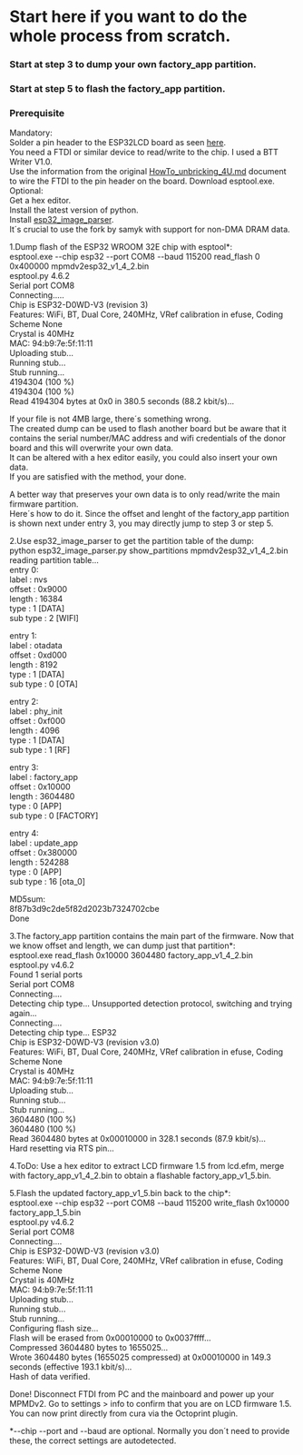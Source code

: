 # Start here if you want to do the whole process from scratch.  
### Start at step 3 to dump your own factory_app partition.  
### Start at step 5 to flash the factory_app partition.  

### Prerequisite  
Mandatory:  
Solder a pin header to the ESP32LCD board as seen [here](https://github.com/piberry/-MPMDv2-modifications-and-fixes/blob/ff6dc8617a9fa8b2c46c69943a134510c10867a0/pics/20220801_200219.jpg).  
You need a FTDI or similar device to read/write to the chip. I used a BTT Writer V1.0.  
Use the information from the original [HowTo_unbricking_4U.md](https://github.com/piberry/-MPMDv2-modifications-and-fixes/blob/ff6dc8617a9fa8b2c46c69943a134510c10867a0/HowTo_unbricking_4U.md) document to wire the FTDI to the pin header on the board.
Download esptool.exe.  
Optional:  
Get a hex editor.  
Install the latest version of python.  
Install [esp32_image_parser](https://github.com/piberry/esp32_image_parser).   
It´s crucial to use the fork by samyk with support for non-DMA DRAM data.  

1.Dump flash of the ESP32 WROOM 32E chip with esptool*:  
esptool.exe --chip esp32 --port COM8 --baud 115200 read_flash 0 0x400000 mpmdv2esp32_v1_4_2.bin  
esptool.py 4.6.2  
Serial port COM8  
Connecting.....  
Chip is ESP32-D0WD-V3 (revision 3)  
Features: WiFi, BT, Dual Core, 240MHz, VRef calibration in efuse, Coding Scheme None  
Crystal is 40MHz  
MAC: 94:b9:7e:5f:11:11  
Uploading stub...  
Running stub...  
Stub running...  
4194304 (100 %)  
4194304 (100 %)  
Read 4194304 bytes at 0x0 in 380.5 seconds (88.2 kbit/s)...  

If your file is not 4MB large, there´s something wrong.  
The created dump can be used to flash another board but be aware that it contains the serial number/MAC address and wifi credentials of the donor board and this will overwrite your own data.  
It can be altered with a hex editor easily, you could also insert your own data.  
If you are satisfied with the method, your done.  

A better way that preserves your own data is to only read/write the main firmware partition.  
Here´s how to do it. Since the offset and lenght of the factory_app partition is shown next under entry 3, you may directly jump to step 3 or step 5.

2.Use esp32_image_parser to get the partition table of the dump:  
python esp32_image_parser.py show_partitions mpmdv2esp32_v1_4_2.bin  
reading partition table...  
entry 0:  
  label      : nvs  
  offset     : 0x9000  
  length     : 16384  
  type       : 1 [DATA]  
  sub type   : 2 [WIFI]  

entry 1:  
  label      : otadata  
  offset     : 0xd000  
  length     : 8192  
  type       : 1 [DATA]  
  sub type   : 0 [OTA]  

entry 2:  
  label      : phy_init  
  offset     : 0xf000  
  length     : 4096  
  type       : 1 [DATA]  
  sub type   : 1 [RF]  

entry 3:  
  label      : factory_app  
  offset     : 0x10000  
  length     : 3604480  
  type       : 0 [APP]  
  sub type   : 0 [FACTORY]  

entry 4:  
  label      : update_app  
  offset     : 0x380000  
  length     : 524288  
  type       : 0 [APP]  
  sub type   : 16 [ota_0]  

MD5sum:  
8f87b3d9c2de5f82d2023b7324702cbe  
Done  

3.The factory_app partition contains the main part of the firmware. Now that we know offset and length, we can dump just that partition*:  
esptool.exe read_flash 0x10000 3604480 factory_app_v1_4_2.bin  
esptool.py v4.6.2  
Found 1 serial ports  
Serial port COM8  
Connecting....  
Detecting chip type... Unsupported detection protocol, switching and trying again...  
Connecting....  
Detecting chip type... ESP32  
Chip is ESP32-D0WD-V3 (revision v3.0)  
Features: WiFi, BT, Dual Core, 240MHz, VRef calibration in efuse, Coding Scheme None  
Crystal is 40MHz  
MAC: 94:b9:7e:5f:11:11  
Uploading stub...  
Running stub...  
Stub running...  
3604480 (100 %)  
3604480 (100 %)  
Read 3604480 bytes at 0x00010000 in 328.1 seconds (87.9 kbit/s)...  
Hard resetting via RTS pin...  

4.ToDo: Use a hex editor to extract LCD firmware 1.5 from lcd.efm, merge with factory_app_v1_4_2.bin to obtain a flashable factory_app_v1_5.bin.  

5.Flash the updated factory_app_v1_5.bin back to the chip*:  
esptool.exe --chip esp32 --port COM8 --baud 115200 write_flash 0x10000 factory_app_1_5.bin  
esptool.py v4.6.2  
Serial port COM8  
Connecting....  
Chip is ESP32-D0WD-V3 (revision v3.0)  
Features: WiFi, BT, Dual Core, 240MHz, VRef calibration in efuse, Coding Scheme None  
Crystal is 40MHz  
MAC: 94:b9:7e:5f:11:11  
Uploading stub...  
Running stub...  
Stub running...  
Configuring flash size...  
Flash will be erased from 0x00010000 to 0x0037ffff...  
Compressed 3604480 bytes to 1655025...  
Wrote 3604480 bytes (1655025 compressed) at 0x00010000 in 149.3 seconds (effective 193.1 kbit/s)...  
Hash of data verified.  

Done! Disconnect FTDI from PC and the mainboard and power up your MPMDv2. Go to settings > info to confirm that you are on LCD firmware 1.5.  
You can now print directly from cura via the Octoprint plugin.

*--chip --port and --baud are optional. Normally you don´t need to provide these, the correct settings are autodetected.
